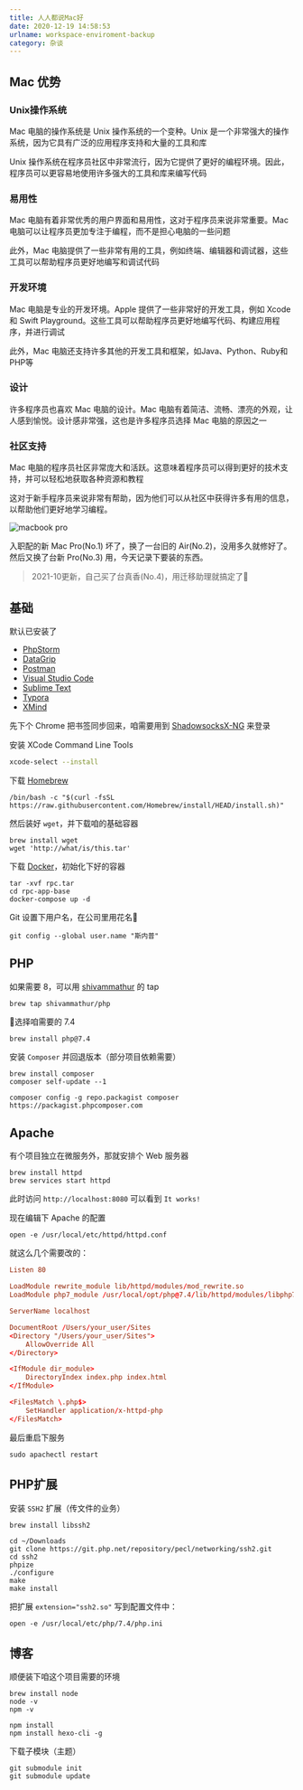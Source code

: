 ```yaml
---
title: 人人都说Mac好
date: 2020-12-19 14:58:53
urlname: workspace-enviroment-backup
category: 杂谈
---
```


## Mac 优势

### Unix操作系统

Mac 电脑的操作系统是 Unix 操作系统的一个变种。Unix 是一个非常强大的操作系统，因为它具有广泛的应用程序支持和大量的工具和库

Unix 操作系统在程序员社区中非常流行，因为它提供了更好的编程环境。因此，程序员可以更容易地使用许多强大的工具和库来编写代码

<!-- more -->

### 易用性

Mac 电脑有着非常优秀的用户界面和易用性，这对于程序员来说非常重要。Mac 电脑可以让程序员更加专注于编程，而不是担心电脑的一些问题

此外，Mac 电脑提供了一些非常有用的工具，例如终端、编辑器和调试器，这些工具可以帮助程序员更好地编写和调试代码

### 开发环境

Mac 电脑是专业的开发环境。Apple 提供了一些非常好的开发工具，例如 Xcode 和 Swift Playground。这些工具可以帮助程序员更好地编写代码、构建应用程序，并进行调试

此外，Mac 电脑还支持许多其他的开发工具和框架，如Java、Python、Ruby和PHP等

### 设计

许多程序员也喜欢 Mac 电脑的设计。Mac 电脑有着简洁、流畅、漂亮的外观，让人感到愉悦。设计感非常强，这也是许多程序员选择 Mac 电脑的原因之一

### 社区支持

Mac 电脑的程序员社区非常庞大和活跃。这意味着程序员可以得到更好的技术支持，并可以轻松地获取各种资源和教程

这对于新手程序员来说非常有帮助，因为他们可以从社区中获得许多有用的信息，以帮助他们更好地学习编程。

![macbook pro](https://i.imgtg.com/2022/08/24/K3BXY.png)

入职配的新 Mac Pro(No.1) 坏了，换了一台旧的 Air(No.2)，没用多久就修好了。然后又换了台新 Pro(No.3) 用，今天记录下要装的东西。

> 2021-10更新，自己买了台真香(No.4)，用迁移助理就搞定了🥶

## 基础

默认已安装了

- [PhpStorm](https://www.jetbrains.com/phpstorm/download/)
- [DataGrip](https://www.jetbrains.com/datagrip/download/)
- [Postman](https://www.postman.com/downloads/)
- [Visual Studio Code](https://code.visualstudio.com/)
- [Sublime Text](https://www.sublimetext.com/)
- [Typora](https://typora.io/)
- [XMind](https://www.xmind.cn/)

先下个 Chrome 把书签同步回来，咱需要用到 [ShadowsocksX-NG](https://github.com/shadowsocks/ShadowsocksX-NG) 来登录

安装 XCode Command Line Tools

```bash
xcode-select --install
```

下载 [Homebrew](https://brew.sh/)

```
/bin/bash -c "$(curl -fsSL https://raw.githubusercontent.com/Homebrew/install/HEAD/install.sh)"
```

然后装好 `wget`，并下载咱的基础容器

```
brew install wget
wget 'http://what/is/this.tar'
```

下载 [Docker](https://www.docker.com/products/docker-desktop)，初始化下好的容器

```
tar -xvf rpc.tar
cd rpc-app-base
docker-compose up -d
```

Git 设置下用户名，在公司里用花名🤣

```
git config --global user.name "斯内普"
```

## PHP

如果需要 8，可以用 [shivammathur](https://github.com/shivammathur/homebrew-php) 的 tap

```
brew tap shivammathur/php
```

选择咱需要的 7.4

```
brew install php@7.4
```

安装 `Composer` 并回退版本（部分项目依赖需要）

```
brew install composer
composer self-update --1

composer config -g repo.packagist composer https://packagist.phpcomposer.com
```

## Apache

有个项目独立在微服务外，那就安排个 Web 服务器

```
brew install httpd
brew services start httpd
```

此时访问 `http://localhost:8080` 可以看到 `It works!`

现在编辑下 Apache 的配置

```
open -e /usr/local/etc/httpd/httpd.conf
```

就这么几个需要改的：

```conf
Listen 80

LoadModule rewrite_module lib/httpd/modules/mod_rewrite.so
LoadModule php7_module /usr/local/opt/php@7.4/lib/httpd/modules/libphp7.so

ServerName localhost

DocumentRoot /Users/your_user/Sites
<Directory "/Users/your_user/Sites">
    AllowOverride All
</Directory>

<IfModule dir_module>
    DirectoryIndex index.php index.html
</IfModule>

<FilesMatch \.php$>
    SetHandler application/x-httpd-php
</FilesMatch>
```

最后重启下服务

```
sudo apachectl restart
```

## PHP扩展

安装 `SSH2` 扩展（传文件的业务）

```
brew install libssh2

cd ~/Downloads
git clone https://git.php.net/repository/pecl/networking/ssh2.git
cd ssh2
phpize
./configure
make
make install
```

把扩展 `extension="ssh2.so"` 写到配置文件中：

```
open -e /usr/local/etc/php/7.4/php.ini
```

## 博客

顺便装下咱这个项目需要的环境

```
brew install node
node -v
npm -v

npm install
npm install hexo-cli -g
```

下载子模块（主题）

```
git submodule init
git submodule update
```
